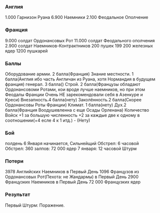 ### Англия

1.000 Гарнизон Руана
6.900 Наемники
2.100 Феодальное Ополчение

### Франция

9.000 солдат Ордонансовых Рот
11.000 солдат Феодального ополчения
2.900 солдат Наемников-Контрактников
200 пушек
199 200 железных ядер
1200 пушкарей

### Баллы


Оборудование армии. 2 балла(Франция)
Знание местности. 1 балла(Англия ибо часть Англичан из Руана, хотя Нормандия в будущем франция)
генерал. 3 балла()
Строй. 2 балла(Французы обладают Ордонансовоми Ротами, кои вроде лучше наемников, но при этом Феодалы Франции Очень НЕ зарекомендовали себя в Азенкуре и Креси)
Внезапность.4 балла(нету)
Заколённость.2 балла(Скорее Ордонансовы Роты Франции)
Климат. 1 балла(нету)
Дух.2 балла(Франция Воодушевленна с еще Осады Орленана)
Количество Войск +1 за большую численность +2 за каждые две к одному в соотношении(+4 есле 4 к 1 итд.) - (Нету)


### Бой

полдень 6 Января начинается, Сильнейщий Обстрел: 6 часовой Обстрел: 360 залпов: 72 000 ядер
7 января: 12 часовой Штурм

### Потери

3978 Английских Наемников в Первый День
1096 Французов из Ордонансовых Рот(Пехота: не Жандармы) в Первый День
2900 Французких Наемников в Первый День
72 000 Французких ядер

### Результат

Первый Штурм: Поражение.
